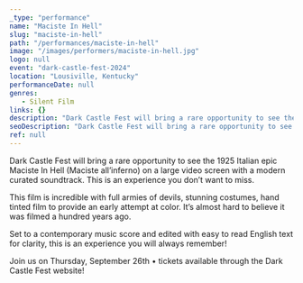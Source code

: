 ```yaml
---
_type: "performance"
name: "Maciste In Hell"
slug: "maciste-in-hell"
path: "/performances/maciste-in-hell"
image: "/images/performers/maciste-in-hell.jpg"
logo: null
event: "dark-castle-fest-2024"
location: "Lousiville, Kentucky"
performanceDate: null
genres:
   - Silent Film
links: {}
description: "Dark Castle Fest will bring a rare opportunity to see the 1925 Italian epic Maciste In Hell on a large video screen with a modern curated soundtrack."
seoDescription: "Dark Castle Fest will bring a rare opportunity to see the 1925 Italian epic Maciste In Hell on a large video screen with a modern curated soundtrack."
ref: null
---
```


Dark Castle Fest will bring a rare opportunity to see the 1925 Italian epic Maciste In Hell (Maciste all’inferno) on a large video screen with a modern curated soundtrack. This is an experience you don’t want to miss.

This film is incredible with full armies of devils, stunning costumes, hand tinted film to provide an early attempt at color. It’s almost hard to believe it was filmed a hundred years ago.

Set to a contemporary music score and edited with easy to read English text for clarity, this is an experience you will always remember!

Join us on Thursday, September 26th • tickets available through the Dark Castle Fest website!
